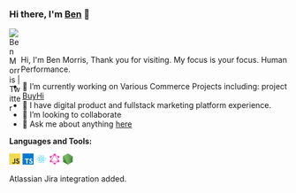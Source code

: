### Hi there, I'm [Ben](https://www.benmorristech.com) 👋


<a href="https://twitter.com/benmorris">
  <img align="left" alt="Ben Morris | Twitter" width="21px" src="https://raw.githubusercontent.com/anuraghazra/anuraghazra/master/assets/twitter.svg" />
</a>

<br />
<br />

Hi, I'm Ben Morris, Thank you for visiting. My focus is your focus. Human Performance.

- 🔭 I’m currently working on Various Commerce Projects including: project [BuyHi](https://buyhi.co)
- 🌱 I have digital product and fullstack marketing platform experience. 
- 👯 I’m looking to collaborate
- 💬 Ask me about anything [here](https://github.com/parzivalwins/parzivalwins/issues)

**Languages and Tools:**  

<code><img height="20" src="https://raw.githubusercontent.com/github/explore/80688e429a7d4ef2fca1e82350fe8e3517d3494d/topics/javascript/javascript.png"></code>
<code><img height="20" src="https://raw.githubusercontent.com/github/explore/80688e429a7d4ef2fca1e82350fe8e3517d3494d/topics/typescript/typescript.png"></code>
<code><img height="20" src="https://raw.githubusercontent.com/github/explore/80688e429a7d4ef2fca1e82350fe8e3517d3494d/topics/react/react.png"></code>
<code><img height="20" src="https://raw.githubusercontent.com/github/explore/5c058a388828bb5fde0bcafd4bc867b5bb3f26f3/topics/graphql/graphql.png"></code>
<code><img height="20" src="https://raw.githubusercontent.com/github/explore/80688e429a7d4ef2fca1e82350fe8e3517d3494d/topics/nodejs/nodejs.png"></code>    

Atlassian Jira integration added. 
